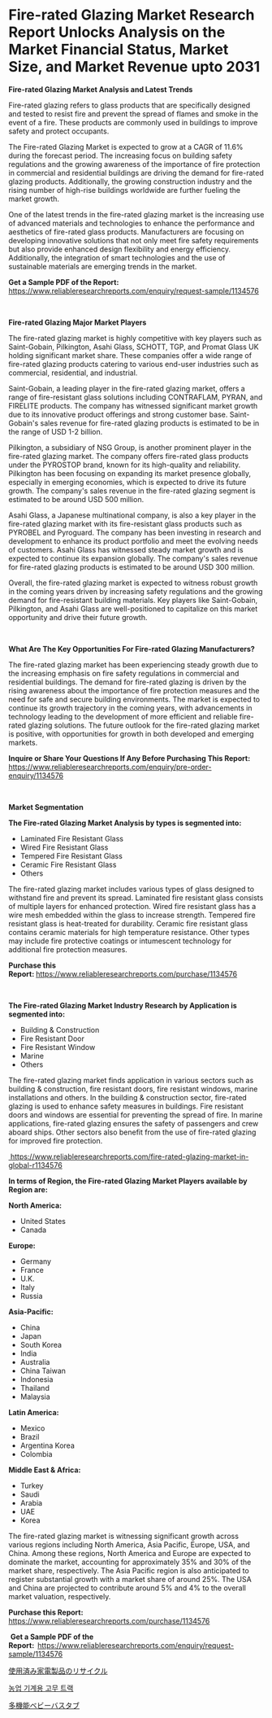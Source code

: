 <p><h1>Fire-rated Glazing Market Research Report Unlocks Analysis on the Market Financial Status, Market Size, and Market Revenue upto 2031</h1></p><p><strong>Fire-rated Glazing Market Analysis and Latest Trends</strong></p>
<p><p>Fire-rated glazing refers to glass products that are specifically designed and tested to resist fire and prevent the spread of flames and smoke in the event of a fire. These products are commonly used in buildings to improve safety and protect occupants.</p><p>The Fire-rated Glazing Market is expected to grow at a CAGR of 11.6% during the forecast period. The increasing focus on building safety regulations and the growing awareness of the importance of fire protection in commercial and residential buildings are driving the demand for fire-rated glazing products. Additionally, the growing construction industry and the rising number of high-rise buildings worldwide are further fueling the market growth.</p><p>One of the latest trends in the fire-rated glazing market is the increasing use of advanced materials and technologies to enhance the performance and aesthetics of fire-rated glass products. Manufacturers are focusing on developing innovative solutions that not only meet fire safety requirements but also provide enhanced design flexibility and energy efficiency. Additionally, the integration of smart technologies and the use of sustainable materials are emerging trends in the market.</p></p>
<p><strong>Get a Sample PDF of the Report:&nbsp;</strong> <a href="https://www.reliableresearchreports.com/enquiry/request-sample/1134576">https://www.reliableresearchreports.com/enquiry/request-sample/1134576</a></p>
<p>&nbsp;</p>
<p><strong>Fire-rated Glazing Major Market Players</strong></p>
<p><p>The fire-rated glazing market is highly competitive with key players such as Saint-Gobain, Pilkington, Asahi Glass, SCHOTT, TGP, and Promat Glass UK holding significant market share. These companies offer a wide range of fire-rated glazing products catering to various end-user industries such as commercial, residential, and industrial.</p><p>Saint-Gobain, a leading player in the fire-rated glazing market, offers a range of fire-resistant glass solutions including CONTRAFLAM, PYRAN, and FIRELITE products. The company has witnessed significant market growth due to its innovative product offerings and strong customer base. Saint-Gobain's sales revenue for fire-rated glazing products is estimated to be in the range of USD 1-2 billion.</p><p>Pilkington, a subsidiary of NSG Group, is another prominent player in the fire-rated glazing market. The company offers fire-rated glass products under the PYROSTOP brand, known for its high-quality and reliability. Pilkington has been focusing on expanding its market presence globally, especially in emerging economies, which is expected to drive its future growth. The company's sales revenue in the fire-rated glazing segment is estimated to be around USD 500 million.</p><p>Asahi Glass, a Japanese multinational company, is also a key player in the fire-rated glazing market with its fire-resistant glass products such as PYROBEL and Pyroguard. The company has been investing in research and development to enhance its product portfolio and meet the evolving needs of customers. Asahi Glass has witnessed steady market growth and is expected to continue its expansion globally. The company's sales revenue for fire-rated glazing products is estimated to be around USD 300 million.</p><p>Overall, the fire-rated glazing market is expected to witness robust growth in the coming years driven by increasing safety regulations and the growing demand for fire-resistant building materials. Key players like Saint-Gobain, Pilkington, and Asahi Glass are well-positioned to capitalize on this market opportunity and drive their future growth.</p></p>
<p>&nbsp;</p>
<p><strong>What Are The Key Opportunities For Fire-rated Glazing Manufacturers?</strong></p>
<p><p>The fire-rated glazing market has been experiencing steady growth due to the increasing emphasis on fire safety regulations in commercial and residential buildings. The demand for fire-rated glazing is driven by the rising awareness about the importance of fire protection measures and the need for safe and secure building environments. The market is expected to continue its growth trajectory in the coming years, with advancements in technology leading to the development of more efficient and reliable fire-rated glazing solutions. The future outlook for the fire-rated glazing market is positive, with opportunities for growth in both developed and emerging markets.</p></p>
<p><strong>Inquire or Share Your Questions If Any Before Purchasing This Report:</strong> <a href="https://www.reliableresearchreports.com/enquiry/pre-order-enquiry/1134576">https://www.reliableresearchreports.com/enquiry/pre-order-enquiry/1134576</a></p>
<p>&nbsp;</p>
<p><strong>Market Segmentation</strong></p>
<p><strong>The Fire-rated Glazing Market Analysis by types is segmented into:</strong></p>
<p><ul><li>Laminated Fire Resistant Glass</li><li>Wired Fire Resistant Glass</li><li>Tempered Fire Resistant Glass</li><li>Ceramic Fire Resistant Glass</li><li>Others</li></ul></p>
<p><p>The fire-rated glazing market includes various types of glass designed to withstand fire and prevent its spread. Laminated fire resistant glass consists of multiple layers for enhanced protection. Wired fire resistant glass has a wire mesh embedded within the glass to increase strength. Tempered fire resistant glass is heat-treated for durability. Ceramic fire resistant glass contains ceramic materials for high temperature resistance. Other types may include fire protective coatings or intumescent technology for additional fire protection measures.</p></p>
<p><strong>Purchase this Report:&nbsp;</strong><a href="https://www.reliableresearchreports.com/purchase/1134576">https://www.reliableresearchreports.com/purchase/1134576</a></p>
<p>&nbsp;</p>
<p><strong>The Fire-rated Glazing Market Industry Research by Application is segmented into:</strong></p>
<p><ul><li>Building & Construction</li><li>Fire Resistant Door</li><li>Fire Resistant Window</li><li>Marine</li><li>Others</li></ul></p>
<p><p>The fire-rated glazing market finds application in various sectors such as building & construction, fire resistant doors, fire resistant windows, marine installations and others. In the building & construction sector, fire-rated glazing is used to enhance safety measures in buildings. Fire resistant doors and windows are essential for preventing the spread of fire. In marine applications, fire-rated glazing ensures the safety of passengers and crew aboard ships. Other sectors also benefit from the use of fire-rated glazing for improved fire protection.</p></p>
<p><a href="https://www.reliableresearchreports.com/fire-rated-glazing-market-in-global-r1134576">&nbsp;https://www.reliableresearchreports.com/fire-rated-glazing-market-in-global-r1134576</a></p>
<p><strong>In terms of Region, the Fire-rated Glazing Market Players available by Region are:</strong></p>
<p>
    <p> <strong> North America: </strong>
        <ul>
            <li>United States</li>
            <li>Canada</li>
        </ul>
        </p> 
    <p> <strong> Europe: </strong>
        <ul>
            <li>Germany</li>
            <li>France</li>
            <li>U.K.</li>
            <li>Italy</li>
            <li>Russia</li>
        </ul>
        </p> 
    <p> <strong> Asia-Pacific: </strong>
        <ul>
            <li>China</li>
            <li>Japan</li>
            <li>South Korea</li>
            <li>India</li>
            <li>Australia</li>
            <li>China Taiwan</li>
            <li>Indonesia</li>
            <li>Thailand</li>
            <li>Malaysia</li>
        </ul>
        </p> 
    <p> <strong> Latin America: </strong>
        <ul>
            <li>Mexico</li>
            <li>Brazil</li>
            <li>Argentina Korea</li>
            <li>Colombia</li>
        </ul>
        </p> 
    <p> <strong> Middle East & Africa: </strong>
        <ul>
            <li>Turkey</li>
            <li>Saudi</li>
            <li>Arabia</li>
            <li>UAE</li>
            <li>Korea</li>
        </ul>
    </p>
    </p>
<p><p>The fire-rated glazing market is witnessing significant growth across various regions including North America, Asia Pacific, Europe, USA, and China. Among these regions, North America and Europe are expected to dominate the market, accounting for approximately 35% and 30% of the market share, respectively. The Asia Pacific region is also anticipated to register substantial growth with a market share of around 25%. The USA and China are projected to contribute around 5% and 4% to the overall market valuation, respectively.</p></p>
<p><strong>Purchase this Report: </strong><a href="https://www.reliableresearchreports.com/purchase/1134576">https://www.reliableresearchreports.com/purchase/1134576</a></p>
<p>&nbsp;<strong>Get a Sample PDF of the Report:&nbsp;&nbsp;</strong><a href="https://www.reliableresearchreports.com/enquiry/request-sample/1134576">https://www.reliableresearchreports.com/enquiry/request-sample/1134576</a></p>
<p><strong></strong></p>
<p><p><a href="https://github.com/KenyonJohns/Market-Research-Report-List-1/blob/main/4961512104185.md">使用済み家電製品のリサイクル</a></p><p><a href="https://github.com/gambitz1998/Market-Research-Report-List-1/blob/main/446019397669.md">농업 기계용 고무 트랙</a></p><p><a href="https://github.com/pepo3k/Market-Research-Report-List-2/blob/main/2687424104186.md">多機能ベビーバスタブ</a></p></p>
